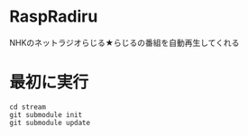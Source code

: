 # RaspRadiru
NHKのネットラジオらじる★らじるの番組を自動再生してくれる

# 最初に実行
```
cd stream
git submodule init
git submodule update
```

